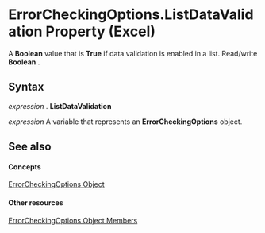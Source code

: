 
# ErrorCheckingOptions.ListDataValidation Property (Excel)

A  **Boolean** value that is **True** if data validation is enabled in a list. Read/write **Boolean** .


## Syntax

 _expression_ . **ListDataValidation**

 _expression_ A variable that represents an **ErrorCheckingOptions** object.


## See also


#### Concepts


[ErrorCheckingOptions Object](f62d3b08-a08f-d028-8e33-4bfd8799dc44.md)
#### Other resources


[ErrorCheckingOptions Object Members](257ede5e-bbc2-2da7-d2e1-f62ff0f02512.md)
